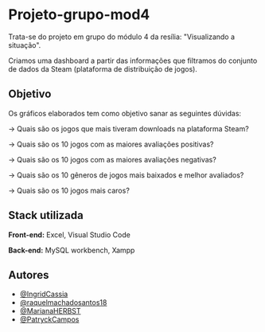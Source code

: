 # Projeto-grupo-mod4

Trata-se do projeto em grupo do módulo 4 da resília: "Visualizando a situação".

Criamos uma dashboard a partir das informações que filtramos do conjunto de dados da Steam (plataforma de distribuição de jogos).


## Objetivo

Os gráficos elaborados tem como objetivo sanar as seguintes dúvidas:

→ Quais são os jogos que mais tiveram downloads na plataforma Steam?

→ Quais são os 10 jogos com as maiores avaliações positivas?

→ Quais são os 10 jogos com as maiores avaliações negativas?

→ Quais são os 10 gêneros de jogos mais baixados e melhor avaliados?

→ Quais são os 10 jogos mais caros?


## Stack utilizada

**Front-end:** Excel, Visual Studio Code

**Back-end:** MySQL workbench, Xampp


## Autores

- [@IngridCassia](https://github.com/IngridCassia)
- [@raquelmachadosantos18](https://github.com/raquelmachadosantos18)
- [@MarianaHERBST](https://github.com/MarianaHERBST)
 - [@PatryckCampos](https://github.com/PatryckCampos)
